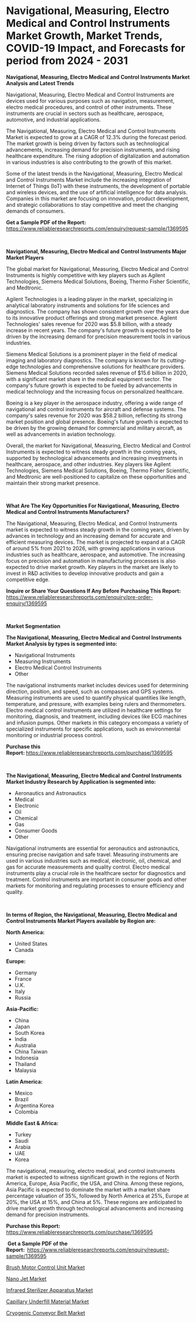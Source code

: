 <p><h1>Navigational, Measuring, Electro Medical and Control Instruments Market Growth, Market Trends, COVID-19 Impact, and Forecasts for period from 2024 - 2031</h1></p><p><strong>Navigational, Measuring, Electro Medical and Control Instruments Market Analysis and Latest Trends</strong></p>
<p><p>Navigational, Measuring, Electro Medical and Control Instruments are devices used for various purposes such as navigation, measurement, electro medical procedures, and control of other instruments. These instruments are crucial in sectors such as healthcare, aerospace, automotive, and industrial applications.</p><p>The Navigational, Measuring, Electro Medical and Control Instruments Market is expected to grow at a CAGR of 12.3% during the forecast period. The market growth is being driven by factors such as technological advancements, increasing demand for precision instruments, and rising healthcare expenditure. The rising adoption of digitalization and automation in various industries is also contributing to the growth of this market.</p><p>Some of the latest trends in the Navigational, Measuring, Electro Medical and Control Instruments Market include the increasing integration of Internet of Things (IoT) with these instruments, the development of portable and wireless devices, and the use of artificial intelligence for data analysis. Companies in this market are focusing on innovation, product development, and strategic collaborations to stay competitive and meet the changing demands of consumers.</p></p>
<p><strong>Get a Sample PDF of the Report:&nbsp;</strong> <a href="https://www.reliableresearchreports.com/enquiry/request-sample/1369595">https://www.reliableresearchreports.com/enquiry/request-sample/1369595</a></p>
<p>&nbsp;</p>
<p><strong>Navigational, Measuring, Electro Medical and Control Instruments Major Market Players</strong></p>
<p><p>The global market for Navigational, Measuring, Electro Medical and Control Instruments is highly competitive with key players such as Agilent Technologies, Siemens Medical Solutions, Boeing, Thermo Fisher Scientific, and Medtronic. </p><p>Agilent Technologies is a leading player in the market, specializing in analytical laboratory instruments and solutions for life sciences and diagnostics. The company has shown consistent growth over the years due to its innovative product offerings and strong market presence. Agilent Technologies' sales revenue for 2020 was $5.8 billion, with a steady increase in recent years. The company's future growth is expected to be driven by the increasing demand for precision measurement tools in various industries.</p><p>Siemens Medical Solutions is a prominent player in the field of medical imaging and laboratory diagnostics. The company is known for its cutting-edge technologies and comprehensive solutions for healthcare providers. Siemens Medical Solutions recorded sales revenue of $15.6 billion in 2020, with a significant market share in the medical equipment sector. The company's future growth is expected to be fueled by advancements in medical technology and the increasing focus on personalized healthcare.</p><p>Boeing is a key player in the aerospace industry, offering a wide range of navigational and control instruments for aircraft and defense systems. The company's sales revenue for 2020 was $58.2 billion, reflecting its strong market position and global presence. Boeing's future growth is expected to be driven by the growing demand for commercial and military aircraft, as well as advancements in aviation technology.</p><p>Overall, the market for Navigational, Measuring, Electro Medical and Control Instruments is expected to witness steady growth in the coming years, supported by technological advancements and increasing investments in healthcare, aerospace, and other industries. Key players like Agilent Technologies, Siemens Medical Solutions, Boeing, Thermo Fisher Scientific, and Medtronic are well-positioned to capitalize on these opportunities and maintain their strong market presence.</p></p>
<p>&nbsp;</p>
<p><strong>What Are The Key Opportunities For Navigational, Measuring, Electro Medical and Control Instruments Manufacturers?</strong></p>
<p><p>The Navigational, Measuring, Electro Medical, and Control Instruments market is expected to witness steady growth in the coming years, driven by advances in technology and an increasing demand for accurate and efficient measuring devices. The market is projected to expand at a CAGR of around 5% from 2021 to 2026, with growing applications in various industries such as healthcare, aerospace, and automotive. The increasing focus on precision and automation in manufacturing processes is also expected to drive market growth. Key players in the market are likely to invest in R&D activities to develop innovative products and gain a competitive edge.</p></p>
<p><strong>Inquire or Share Your Questions If Any Before Purchasing This Report:</strong> <a href="https://www.reliableresearchreports.com/enquiry/pre-order-enquiry/1369595">https://www.reliableresearchreports.com/enquiry/pre-order-enquiry/1369595</a></p>
<p>&nbsp;</p>
<p><strong>Market Segmentation</strong></p>
<p><strong>The Navigational, Measuring, Electro Medical and Control Instruments Market Analysis by types is segmented into:</strong></p>
<p><ul><li>Navigational Instruments</li><li>Measuring Instruments</li><li>Electro Medical Control Instruments</li><li>Other</li></ul></p>
<p><p>The navigational instruments market includes devices used for determining direction, position, and speed, such as compasses and GPS systems. Measuring instruments are used to quantify physical quantities like length, temperature, and pressure, with examples being rulers and thermometers. Electro medical control instruments are utilized in healthcare settings for monitoring, diagnosis, and treatment, including devices like ECG machines and infusion pumps. Other markets in this category encompass a variety of specialized instruments for specific applications, such as environmental monitoring or industrial process control.</p></p>
<p><strong>Purchase this Report:&nbsp;</strong><a href="https://www.reliableresearchreports.com/purchase/1369595">https://www.reliableresearchreports.com/purchase/1369595</a></p>
<p>&nbsp;</p>
<p><strong>The Navigational, Measuring, Electro Medical and Control Instruments Market Industry Research by Application is segmented into:</strong></p>
<p><ul><li>Aeronautics and Astronautics</li><li>Medical</li><li>Electronic</li><li>Oil</li><li>Chemical</li><li>Gas</li><li>Consumer Goods</li><li>Other</li></ul></p>
<p><p>Navigational instruments are essential for aeronautics and astronautics, ensuring precise navigation and safe travel. Measuring instruments are used in various industries such as medical, electronic, oil, chemical, and gas for accurate measurements and quality control. Electro medical instruments play a crucial role in the healthcare sector for diagnostics and treatment. Control instruments are important in consumer goods and other markets for monitoring and regulating processes to ensure efficiency and quality.</p></p>
<p>&nbsp;</p>
<p><strong>In terms of Region, the Navigational, Measuring, Electro Medical and Control Instruments Market Players available by Region are:</strong></p>
<p>
    <p> <strong> North America: </strong>
        <ul>
            <li>United States</li>
            <li>Canada</li>
        </ul>
        </p> 
    <p> <strong> Europe: </strong>
        <ul>
            <li>Germany</li>
            <li>France</li>
            <li>U.K.</li>
            <li>Italy</li>
            <li>Russia</li>
        </ul>
        </p> 
    <p> <strong> Asia-Pacific: </strong>
        <ul>
            <li>China</li>
            <li>Japan</li>
            <li>South Korea</li>
            <li>India</li>
            <li>Australia</li>
            <li>China Taiwan</li>
            <li>Indonesia</li>
            <li>Thailand</li>
            <li>Malaysia</li>
        </ul>
        </p> 
    <p> <strong> Latin America: </strong>
        <ul>
            <li>Mexico</li>
            <li>Brazil</li>
            <li>Argentina Korea</li>
            <li>Colombia</li>
        </ul>
        </p> 
    <p> <strong> Middle East & Africa: </strong>
        <ul>
            <li>Turkey</li>
            <li>Saudi</li>
            <li>Arabia</li>
            <li>UAE</li>
            <li>Korea</li>
        </ul>
    </p>
    </p>
<p><p>The navigational, measuring, electro medical, and control instruments market is expected to witness significant growth in the regions of North America, Europe, Asia Pacific, the USA, and China. Among these regions, Asia Pacific is expected to dominate the market with a market share percentage valuation of 35%, followed by North America at 25%, Europe at 20%, the USA at 15%, and China at 5%. These regions are anticipated to drive market growth through technological advancements and increasing demand for precision instruments.</p></p>
<p><strong>Purchase this Report: </strong><a href="https://www.reliableresearchreports.com/purchase/1369595">https://www.reliableresearchreports.com/purchase/1369595</a></p>
<p>&nbsp;<strong>Get a Sample PDF of the Report:&nbsp;&nbsp;</strong><a href="https://www.reliableresearchreports.com/enquiry/request-sample/1369595">https://www.reliableresearchreports.com/enquiry/request-sample/1369595</a></p>
<p><strong></strong></p>
<p><p><a href="https://issuu.com/reportprime-2/docs/brush-motor-control-unit-market-size-2030.pptx">Brush Motor Control Unit Market</a></p><p><a href="https://medium.com/@oliviastone00/nano-jet-market-size-reveals-the-best-marketing-channels-in-global-industry-0db7f7ec03c1">Nano Jet Market</a></p><p><a href="https://medium.com/@sarahchavez1995/infrared-sterilizer-apparatus-market-size-cagr-trends-2024-2030-a1b798f509c7">Infrared Sterilizer Apparatus Market</a></p><p><a href="https://issuu.com/reportprime-2/docs/capillary-underfill-material-market-size-2030.pptx">Capillary Underfill Material Market</a></p><p><a href="https://medium.com/@sarahchavez1995/cryogenic-conveyor-belt-market-exploring-market-share-market-trends-and-future-growth-3f46186e7dad">Cryogenic Conveyor Belt Market</a></p></p>